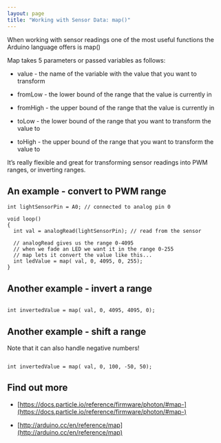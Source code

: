 ```yaml
---
layout: page
title: "Working with Sensor Data: map()"
---
```


When working with sensor readings one of the most useful functions the Arduino language offers is map()

Map takes 5 parameters or passed variables as follows:

* value - the name of the variable with the value that you want to transform

* fromLow - the lower bound of the range that the value is currently in 

* fromHigh - the upper bound of the range that the value is currently in 

* toLow - the lower bound of the range that you want to transform the value to

* toHigh - the upper bound of the range that you want to transform the value to

It’s really flexible and great for transforming sensor readings into PWM ranges, or inverting ranges. 

## An example - convert to PWM range

````
int lightSensorPin = A0; // connected to analog pin 0

void loop()
{
  int val = analogRead(lightSensorPin); // read from the sensor

  // analogRead gives us the range 0-4095
  // when we fade an LED we want it in the range 0-255
  // map lets it convert the value like this... 
  int ledValue = map( val, 0, 4095, 0, 255);
}
````


## Another  example - invert a range 

````

int invertedValue = map( val, 0, 4095, 4095, 0);

````

## Another  example - shift a range 

Note that it can also handle negative numbers!

````

int invertedValue = map( val, 0, 100, -50, 50);

````


## Find out more

* [https://docs.particle.io/reference/firmware/photon/#map-](https://docs.particle.io/reference/firmware/photon/#map-)

* [http://arduino.cc/en/reference/map](http://arduino.cc/en/reference/map)

